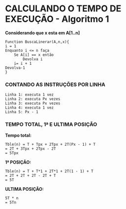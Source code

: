 # CALCULANDO O TEMPO DE EXECUÇÃO - Algoritmo 1

**Considerando que x esta em A[1..n]**

```http
Function BuscaLinerar(A,n,x){
i = 1
Enquanto i <= n faça
    Se A[i] == x então
        Devolva i
    i= i + 1
Devolva-1
}
```

### CONTANDO AS INSTRUÇÕES POR LINHA
```http
Linha 1: executa 1 vez
Linha 2: executa Px vezes
Linha 3: executa Px vezes
Linha 4: executa 1 vez
Linha 5: Px - 1
```

### TEMPO TOTAL, 1ª E ULTIMA POSIÇÃO

**Tempo total:**
```http
Tble(n) = T + Tpx + 2Tpx + 2T(Px - 1) + T
= 2T + 3Tpx + 2Tpx - 2T
= 5Tpx
```

**1ª POSIÇÃO:** 
```http
Tble(n) = T + T*1 + 2T*1 + 2T(1 - 1) + T
= 2T + 2T + 2T - 2T + T
= 5T
```

**ULTIMA POSIÇÃO:** 
```http
5T * n
= 5Tn
```
